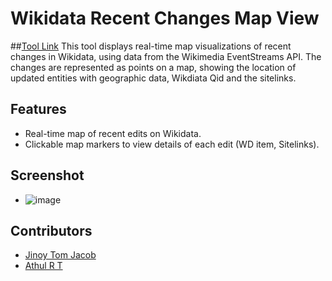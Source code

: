 # Wikidata Recent Changes Map View
##[Tool Link](https://wdrecentchanges.toolforge.org/)
This tool displays real-time map visualizations of recent changes in Wikidata, using data from the Wikimedia EventStreams API. The changes are represented as points on a map, showing the location of updated entities with geographic data, Wikdiata Qid and the sitelinks.

## Features

- Real-time map of recent edits on Wikidata.
- Clickable map markers to view details of each edit (WD item, Sitelinks).

## Screenshot
- ![image](https://github.com/user-attachments/assets/330db8d5-98d1-4d5c-a130-b4bb579c0408)


## Contributors
- [Jinoy Tom Jacob](https://github.com/gnoeee)
- [Athul R T](https://github.com/athulvis)
